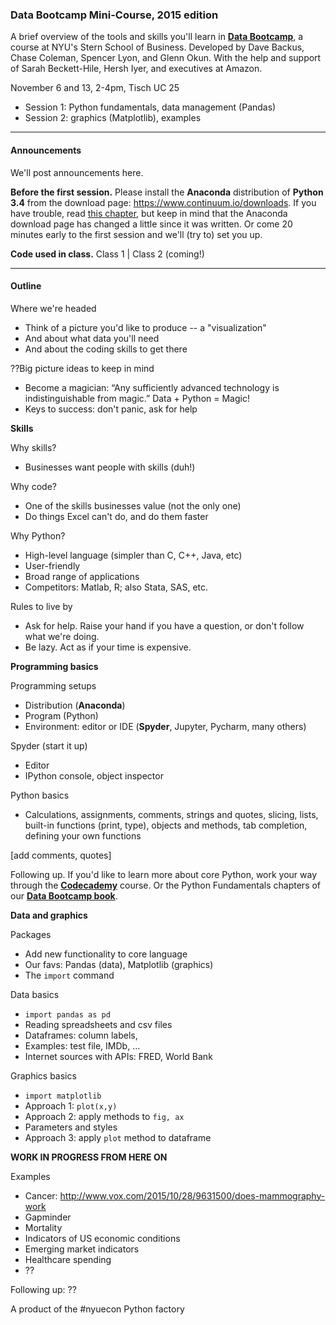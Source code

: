 ### Data Bootcamp Mini-Course, 2015 edition  

A brief overview of the tools and skills you'll learn in **[Data Bootcamp](https://github.com/DaveBackus/Data_Bootcamp#data-bootcamp)**, a course at NYU's Stern School of Business. Developed by Dave Backus, Chase Coleman, Spencer Lyon, and Glenn Okun.  With the help and support of Sarah Beckett-Hile, Hersh Iyer, and executives at Amazon.  

November 6 and 13, 2-4pm, Tisch UC 25
* Session 1:  Python fundamentals, data management (Pandas)   
* Session 2:  graphics (Matplotlib), examples 


---
#### Announcements

We'll post announcements here.  

**Before the first session.** 
Please install the **Anaconda** distribution of **Python 3.4** from the download page: <https://www.continuum.io/downloads>.  If you have trouble, read [this chapter](https://davebackus.gitbooks.io/test/content/installing-python.html), but keep in mind that the Anaconda download page has changed a little since it was written.  Or come 20 minutes early to the first session and we'll (try to) set you up.  

**Code used in class.**  Class 1 | Class 2  (coming!)  

---



#### Outline

Where we're headed 
* Think of a picture you'd like to produce -- a "visualization" 
* And about what data you'll need 
* And about the coding skills to get there 

??Big picture ideas to keep in mind 
* Become a magician:  “Any sufficiently advanced technology is indistinguishable from magic.” 
Data + Python = Magic!  
* Keys to success:  don't panic, ask for help 

**Skills** 

Why skills? 
* Businesses want people with skills (duh!) 

Why code? 
* One of the skills businesses value (not the only one) 
* Do things Excel can't do, and do them faster 

Why Python? 
* High-level language (simpler than C, C++, Java, etc) 
* User-friendly 
* Broad range of applications  
* Competitors:  Matlab, R; also Stata, SAS, etc.  

Rules to live by 
* Ask for help.  Raise your hand if you have a question, or don't follow what we're doing.  
* Be lazy.  Act as if your time is expensive.  

**Programming basics** 

Programming setups   
* Distribution (**Anaconda**)  
* Program (Python) 
* Environment:  editor or IDE (**Spyder**, Jupyter, Pycharm, many others) 

Spyder (start it up) 
* Editor 
* IPython console, object inspector    

Python basics
* Calculations, assignments, comments, strings and quotes, slicing, lists, built-in functions (print, type), objects and methods, tab completion, defining your own functions 

[add comments, quotes]

Following up.  If you'd like to learn more about core Python, work your way through the **[Codecademy](https://www.codecademy.com/tracks/python)** course.   Or the Python Fundamentals chapters of our  **[Data Bootcamp book](https://www.gitbook.com/book/davebackus/test/details)**.

**Data and graphics** 

Packages 
* Add new functionality to core language 
* Our favs:  Pandas (data), Matplotlib (graphics)
* The `import` command

Data basics 
* `import pandas as pd` 
* Reading spreadsheets and csv files 
* Dataframes:  column labels, 
* Examples:  test file, IMDb, ... 
* Internet sources with APIs:  FRED, World Bank 
 
Graphics basics 
* `import matplotlib`
* Approach 1:  `plot(x,y)`
* Approach 2:  apply methods to `fig, ax` 
* Parameters and styles 
* Approach 3:  apply `plot` method to dataframe 

**WORK IN PROGRESS FROM HERE ON**

Examples 
* Cancer:  http://www.vox.com/2015/10/28/9631500/does-mammography-work
* Gapminder
* Mortality 
* Indicators of US economic conditions 
* Emerging market indicators  
* Healthcare spending 
* ??

Following up:  ??


A product of the #nyuecon Python factory 
